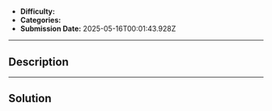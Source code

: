 # 

- **Difficulty:** 
- **Categories:** 
- **Submission Date:** 2025-05-16T00:01:43.928Z

---

## Description


---

## Solution

```

```
